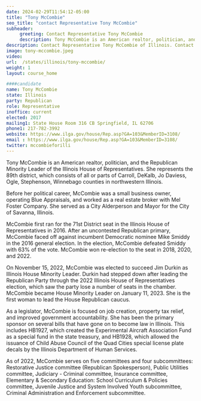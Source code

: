 ```yaml
---
date: 2024-02-29T11:54:12-05:00
title: "Tony McCombie"
seo_title: "contact Representative Tony McCombie"
subheader:
     greeting: Contact Representative Tony McCombie
     description: Tony McCombie is an American realtor, politician, and the Republican Minority Leader of the Illinois House of Representatives. She represents the 89th district, which consists of all or parts of Carroll, DeKalb, Jo Daviess, Ogle, Stephenson, Winnebago counties in northwestern Illinois.
description: Contact Representative Tony McCombie of Illinois. Contact information for Tony McCombie includes email address, phone number, and mailing address.
image: tony-mccombie.jpeg
video:
url:  /states/illinois/tony-mccombie/
weight: 1
layout: course_home

####candidate
name: Tony McCombie
state: Illinois
party: Republican
role: Representative
inoffice: current
elected: 2017
mailing1: State House Room 316 CB Springfield, IL 62706
phone1: 217-782-3992
website: https://www.ilga.gov/house/Rep.asp?GA=103&MemberID=3108/
email : https://www.ilga.gov/house/Rep.asp?GA=103&MemberID=3108/
twitter: mccombieforilli
---
```


Tony McCombie is an American realtor, politician, and the Republican Minority Leader of the Illinois House of Representatives. She represents the 89th district, which consists of all or parts of Carroll, DeKalb, Jo Daviess, Ogle, Stephenson, Winnebago counties in northwestern Illinois.

Before her political career, McCombie was a small business owner, operating Blue Appraisals, and worked as a real estate broker with Mel Foster Company. She served as a City Alderperson and Mayor for the City of Savanna, Illinois.

McCombie first ran for the 71st District seat in the Illinois House of Representatives in 2016. After an uncontested Republican primary, McCombie faced off against incumbent Democratic nominee Mike Smiddy in the 2016 general election. In the election, McCombie defeated Smiddy with 63% of the vote. McCombie won re-election to the seat in 2018, 2020, and 2022.

On November 15, 2022, McCombie was elected to succeed Jim Durkin as Illinois House Minority Leader. Durkin had stepped down after leading the Republican Party through the 2022 Illinois House of Representatives election, which saw the party lose a number of seats in the chamber. McCombie became House Minority Leader on January 11, 2023. She is the first woman to lead the House Republican caucus.

As a legislator, McCombie is focused on job creation, property tax relief, and improved government accountability. She has been the primary sponsor on several bills that have gone on to become law in Illinois. This includes HB1927, which created the Experimental Aircraft Association Fund as a special fund in the state treasury, and HB1928, which allowed the issuance of Child Abuse Council of the Quad Cities special license plate decals by the Illinois Department of Human Services.

As of 2022, McCombie serves on five committees and four subcommittees: Restorative Justice committee (Republican Spokesperson), Public Utilities committee, Judiciary - Criminal committee, Insurance committee, Elementary & Secondary Education: School Curriculum & Policies committee, Juvenile Justice and System Involved Youth subcommittee, Criminal Administration and Enforcement subcommittee.
